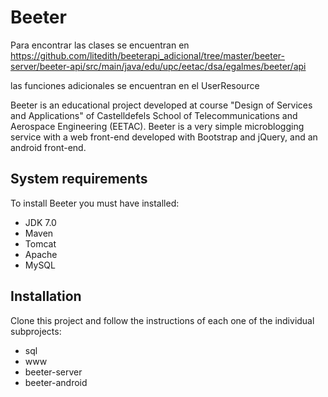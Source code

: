 # Beeter


Para encontrar las clases se encuentran en
https://github.com/litedith/beeterapi_adicional/tree/master/beeter-server/beeter-api/src/main/java/edu/upc/eetac/dsa/egalmes/beeter/api

las funciones adicionales se encuentran en el UserResource















Beeter is an educational project developed at course "Design of Services and Applications" of  Castelldefels School of Telecommunications and Aerospace Engineering (EETAC). Beeter is a very simple microblogging service with a web front-end developed with Bootstrap and jQuery, and an android front-end.

## System requirements
To install Beeter you must have installed:

- JDK 7.0
- Maven
- Tomcat
- Apache
- MySQL

## Installation

Clone this project and follow the instructions of each one of the individual subprojects:

- sql
- www
- beeter-server
- beeter-android